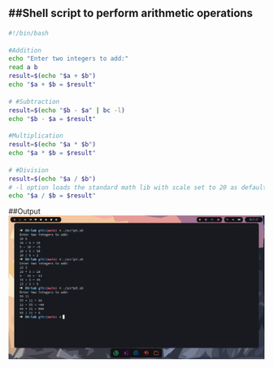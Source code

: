 ##Shell script to perform arithmetic operations
---
```bash
#!/bin/bash

#Addition
echo "Enter two integers to add:"
read a b
result=$(echo "$a + $b")
echo "$a + $b = $result"

# #Subtraction
result=$(echo "$b - $a" | bc -l)
echo "$b - $a = $result"

#Multiplication
result=$(echo "$a * $b")
echo "$a * $b = $result"

# #Division
result=$(echo "$a / $b")
# -l option loads the standard math lib with scale set to 20 as default
echo "$a / $b = $result"
```
##Output
![](Screenshots/Program-4.png)